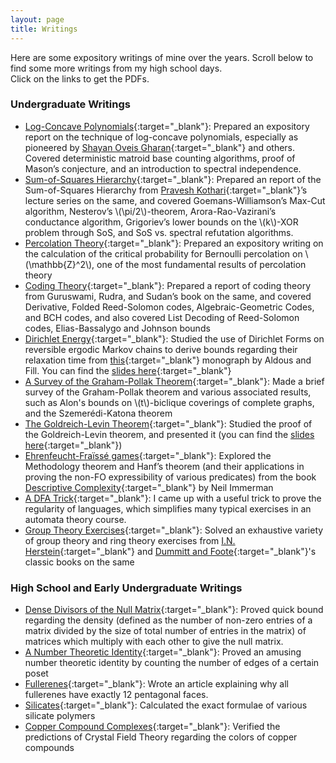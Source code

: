 ```yaml
---
layout: page
title: Writings
---
```


Here are some expository writings of mine over the years. Scroll below to find some more writings from my high school days.<br>
Click on the links to get the PDFs.

### Undergraduate Writings

* [Log-Concave Polynomials](https://drive.google.com/file/d/1rAOeDTLFI7s4FmZsOJNaZ3IOJuPQ3Sso/view?usp=sharing){:target="_blank"}: Prepared an expository report on the technique of log-concave polynomials, especially as pioneered by [Shayan Oveis Gharan](https://homes.cs.washington.edu/~shayan/){:target="_blank"} and others. Covered deterministic matroid base counting algorithms, proof of Mason’s conjecture, and an introduction to spectral independence.
* [Sum-of-Squares Hierarchy](https://drive.google.com/file/d/1hwomvZVkW_2IdMP4RU0CpBxqalCGozHh/view?usp=sharing){:target="_blank"}: Prepared an report of the Sum-of-Squares Hierarchy from [Pravesh Kothari](http://www.cs.cmu.edu/~praveshk/){:target="_blank"}’s lecture series on the same, and covered Goemans-Williamson’s Max-Cut algorithm, Nesterov’s \\(\pi/2\\)-theorem, Arora-Rao-Vazirani’s conductance algorithm, Grigoriev’s lower bounds on the \\(k\\)-XOR problem through SoS, and SoS vs. spectral refutation algorithms.
* [Percolation Theory](https://drive.google.com/file/d/1wCG0CJjueyIjOReaUijsyowXxjEH_oF7/view?usp=sharing){:target="_blank"}: Prepared an expository writing on the calculation of the critical probability for Bernoulli percolation on \\(\mathbb{Z}^2\\), one of the most fundamental results of percolation theory
* [Coding Theory](https://drive.google.com/file/d/1Xd3II_bqIr-EcoBD3KNRNI--NPylNQk4/view?usp=sharing){:target="_blank"}: Prepared a report of coding theory from Guruswami, Rudra, and Sudan’s book on the same, and covered Derivative, Folded Reed-Solomon codes, Algebraic-Geometric Codes, and BCH codes, and also covered List Decoding of Reed-Solomon codes, Elias-Bassalygo and Johnson bounds
* [Dirichlet Energy](https://drive.google.com/file/d/1GRVsqt2ly1KkcIePTbk1D9Svfga-9kKG/view?usp=sharing){:target="_blank"}: Studied the use of Dirichlet Forms on reversible ergodic Markov chains to derive bounds regarding their relaxation time from [this](https://www.stat.berkeley.edu/users/aldous/RWG/book.html){:target="_blank"} monograph by Aldous and Fill. You can find the [slides here](https://drive.google.com/file/d/163Z9orUbCD1OFyMSUK1bmR8MPADJ7q7C/view?usp=sharing){:target="_blank"}
* [A Survey of the Graham-Pollak Theorem](https://drive.google.com/file/d/1u11ax2rOpRpbxnEaj9OQaHHyrmitUZ9S/view?usp=sharing){:target="_blank"}: Made a brief survey of the Graham-Pollak theorem and various associated results, such as Alon's bounds on \\(t\\)-biclique coverings of complete graphs, and the Szemerédi-Katona theorem
* [The Goldreich-Levin Theorem](https://drive.google.com/file/d/1wD_CIqmdScjIoBy_VhGmccNmYdOBMsu9/view?usp=sharing){:target="_blank"}: Studied the proof of the Goldreich-Levin theorem, and presented it (you can find the [slides here](https://drive.google.com/file/d/1doYr7Xr1XgVZlLPWgJNuJvpZROtK4FOT/view?usp=sharing){:target="_blank"})
* [Ehrenfeucht-Fraïssé games](https://drive.google.com/file/d/1Qk7fK5rhdyNyQEsu-UiQtROtOM9mvcxv/view?usp=sharing){:target="_blank"}: Explored the Methodology theorem and Hanf’s theorem (and their applications in proving the non-FO expressibility of various predicates) from the book [Descriptive Complexity](https://link.springer.com/book/10.1007/978-1-4612-0539-5){:target="_blank"} by Neil Immerman
* [A DFA Trick](https://drive.google.com/file/d/1g6-pTPg-kzo_z31CAmpxlblvG2XpSCy2/view?usp=sharing){:target="_blank"}: I came up with a useful trick to prove the regularity of languages, which simplifies many typical exercises in an automata theory course.
* [Group Theory Exercises](https://drive.google.com/file/d/1K64bVAadWqVBS2bRO70OtJEJ2ku_F6Db/view?usp=sharing){:target="_blank"}: Solved an exhaustive variety of group theory and ring theory exercises from [I.N. Herstein](https://marinazahara22.files.wordpress.com/2013/10/i-n-herstein-topics-in-algebra-2nd-edition-1975-wiley-international-editions-john-wiley-and-sons-wie-1975.pdf){:target="_blank"} and [Dummitt and Foote](https://handoutset.com/wp-content/uploads/2022/07/Abstract-Algebra-3rd-Edition-David-S.-Dummit-Richard-M.-Foote.pdf){:target="_blank"}'s classic books on the same


### High School and Early Undergraduate Writings

* [Dense Divisors of the Null Matrix](https://github.com/arponbasu/Linear_Algebra_SelfExploration_2ndSem/blob/main/Dense%20divisors%20of%20a%20null%20matrix.pdf){:target="_blank"}: Proved quick bound regarding the density (defined as the number of non-zero entries of a matrix divided by the size of total number of entries in the matrix) of matrices which multiply with each other to give the null matrix.
* [A Number Theoretic Identity](https://github.com/arponbasu/Linear_Algebra_SelfExploration_2ndSem/blob/main/A_Number_Theory_Theorem.pdf){:target="_blank"}: Proved an amusing number theoretic identity by counting the number of edges of a certain poset 
* [Fullerenes](https://github.com/arponbasu/Chemistry_Articles_HighSchool/blob/main/Fullerenes%20CALE%20Submission.pdf){:target="_blank"}: Wrote an article explaining why all fullerenes have exactly 12 pentagonal faces.
* [Silicates](https://github.com/arponbasu/Chemistry_Articles_HighSchool/blob/main/silicates%20CALE%20Submission.pdf){:target="_blank"}: Calculated the exact formulae of various silicate polymers
* [Copper Compound Complexes](https://github.com/arponbasu/Chemistry_Articles_HighSchool/blob/main/CopperCompoundColors.pdf){:target="_blank"}: Verified the predictions of Crystal Field Theory regarding the colors of copper compounds


